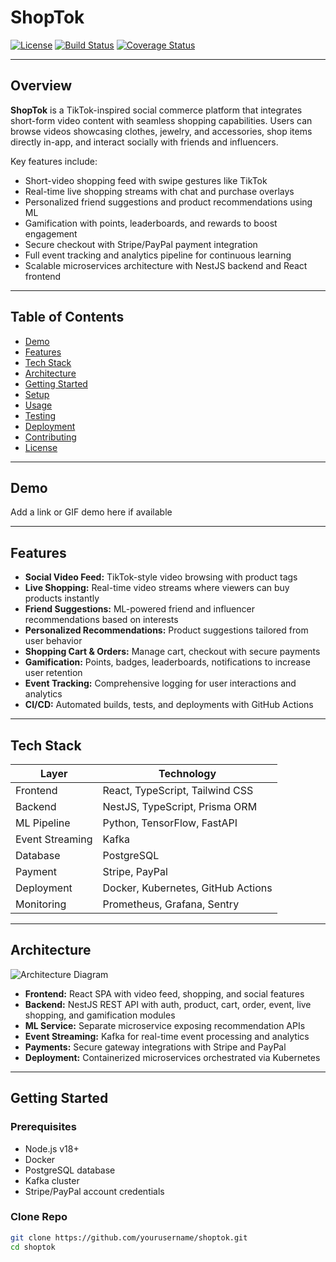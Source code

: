 # ShopTok

[![License](https://img.shields.io/badge/license-MIT-blue.svg)](LICENSE)
[![Build Status](https://github.com/yourusername/shoptok/actions/workflows/ci.yml/badge.svg)](https://github.com/yourusername/shoptok/actions)
[![Coverage Status](https://coveralls.io/repos/github/yourusername/shoptok/badge.svg?branch=main)](https://coveralls.io/github/yourusername/shoptok?branch=main)

---

## Overview

**ShopTok** is a TikTok-inspired social commerce platform that integrates short-form video content with seamless shopping capabilities. Users can browse videos showcasing clothes, jewelry, and accessories, shop items directly in-app, and interact socially with friends and influencers.

Key features include:

- Short-video shopping feed with swipe gestures like TikTok  
- Real-time live shopping streams with chat and purchase overlays  
- Personalized friend suggestions and product recommendations using ML  
- Gamification with points, leaderboards, and rewards to boost engagement  
- Secure checkout with Stripe/PayPal payment integration  
- Full event tracking and analytics pipeline for continuous learning  
- Scalable microservices architecture with NestJS backend and React frontend  

---

## Table of Contents

- [Demo](#demo)  
- [Features](#features)  
- [Tech Stack](#tech-stack)  
- [Architecture](#architecture)  
- [Getting Started](#getting-started)  
- [Setup](#setup)  
- [Usage](#usage)  
- [Testing](#testing)  
- [Deployment](#deployment)  
- [Contributing](#contributing)  
- [License](#license)  

---

## Demo

Add a link or GIF demo here if available

---

## Features

- **Social Video Feed:** TikTok-style video browsing with product tags  
- **Live Shopping:** Real-time video streams where viewers can buy products instantly  
- **Friend Suggestions:** ML-powered friend and influencer recommendations based on interests  
- **Personalized Recommendations:** Product suggestions tailored from user behavior  
- **Shopping Cart & Orders:** Manage cart, checkout with secure payments  
- **Gamification:** Points, badges, leaderboards, notifications to increase user retention  
- **Event Tracking:** Comprehensive logging for user interactions and analytics  
- **CI/CD:** Automated builds, tests, and deployments with GitHub Actions  

---

## Tech Stack

| Layer           | Technology                            |
|-----------------|------------------------------------|
| Frontend        | React, TypeScript, Tailwind CSS    |
| Backend         | NestJS, TypeScript, Prisma ORM     |
| ML Pipeline     | Python, TensorFlow, FastAPI        |
| Event Streaming | Kafka                             |
| Database        | PostgreSQL                        |
| Payment         | Stripe, PayPal                    |
| Deployment      | Docker, Kubernetes, GitHub Actions |
| Monitoring      | Prometheus, Grafana, Sentry        |

---

## Architecture

![Architecture Diagram](docs/architecture.png)

- **Frontend:** React SPA with video feed, shopping, and social features  
- **Backend:** NestJS REST API with auth, product, cart, order, event, live shopping, and gamification modules  
- **ML Service:** Separate microservice exposing recommendation APIs  
- **Event Streaming:** Kafka for real-time event processing and analytics  
- **Payments:** Secure gateway integrations with Stripe and PayPal  
- **Deployment:** Containerized microservices orchestrated via Kubernetes  

---

## Getting Started

### Prerequisites

- Node.js v18+  
- Docker  
- PostgreSQL database  
- Kafka cluster  
- Stripe/PayPal account credentials  

### Clone Repo

```bash
git clone https://github.com/yourusername/shoptok.git
cd shoptok
